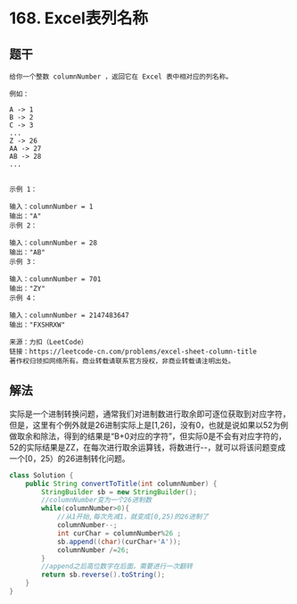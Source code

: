 # 168. Excel表列名称

## 题干

```
给你一个整数 columnNumber ，返回它在 Excel 表中相对应的列名称。

例如：

A -> 1
B -> 2
C -> 3
...
Z -> 26
AA -> 27
AB -> 28 
...
 

示例 1：

输入：columnNumber = 1
输出："A"
示例 2：

输入：columnNumber = 28
输出："AB"
示例 3：

输入：columnNumber = 701
输出："ZY"
示例 4：

输入：columnNumber = 2147483647
输出："FXSHRXW"

来源：力扣（LeetCode）
链接：https://leetcode-cn.com/problems/excel-sheet-column-title
著作权归领扣网络所有。商业转载请联系官方授权，非商业转载请注明出处。
```

## 解法

实际是一个进制转换问题，通常我们对进制数进行取余即可逐位获取到对应字符，但是，这里有个例外就是26进制实际上是[1,26]，没有0，也就是说如果以52为例做取余和除法，得到的结果是“B+0对应的字符”，但实际0是不会有对应字符的，52的实际结果是ZZ，在每次进行取余运算钱，将数进行--，就可以将该问题变成一个[0，25）的26进制转化问题。

```java
class Solution {
    public String convertToTitle(int columnNumber) {
        StringBuilder sb = new StringBuilder();
        //columnNumber变为一个26进制数
        while(columnNumber>0){
            //从1开始,每次先减1，就变成[0,25)的26进制了
            columnNumber--;
            int curChar = columnNumber%26 ;
            sb.append((char)(curChar+'A'));
            columnNumber /=26;
        }
        //append之后高位数字在后面，需要进行一次翻转
        return sb.reverse().toString();
    }
}
```

